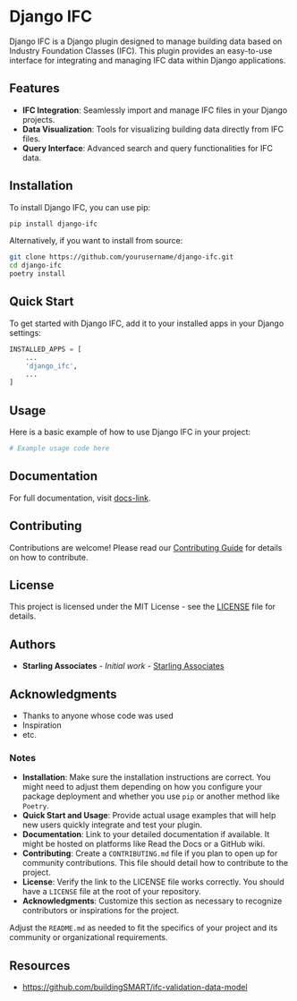 # Django IFC

Django IFC is a Django plugin designed to manage building data based on Industry Foundation Classes (IFC). This plugin provides an easy-to-use interface for integrating and managing IFC data within Django applications.

## Features

- **IFC Integration**: Seamlessly import and manage IFC files in your Django projects.
- **Data Visualization**: Tools for visualizing building data directly from IFC files.
- **Query Interface**: Advanced search and query functionalities for IFC data.

## Installation

To install Django IFC, you can use pip:

```bash
pip install django-ifc
```

Alternatively, if you want to install from source:

```bash
git clone https://github.com/yourusername/django-ifc.git
cd django-ifc
poetry install
```

## Quick Start

To get started with Django IFC, add it to your installed apps in your Django settings:

```python
INSTALLED_APPS = [
    ...
    'django_ifc',
    ...
]
```

## Usage

Here is a basic example of how to use Django IFC in your project:

```python
# Example usage code here
```

## Documentation

For full documentation, visit [docs-link](#).

## Contributing

Contributions are welcome! Please read our [Contributing Guide](CONTRIBUTING.md) for details on how to contribute.

## License

This project is licensed under the MIT License - see the [LICENSE](LICENSE) file for details.

## Authors

- **Starling Associates** - *Initial work* - [Starling Associates](https://github.com/starling-cloud/django-ifc)

## Acknowledgments

- Thanks to anyone whose code was used
- Inspiration
- etc.

### Notes

- **Installation**: Make sure the installation instructions are correct. You might need to adjust them depending on how you configure your package deployment and whether you use `pip` or another method like `Poetry`.
- **Quick Start and Usage**: Provide actual usage examples that will help new users quickly integrate and test your plugin.
- **Documentation**: Link to your detailed documentation if available. It might be hosted on platforms like Read the Docs or a GitHub wiki.
- **Contributing**: Create a `CONTRIBUTING.md` file if you plan to open up for community contributions. This file should detail how to contribute to the project.
- **License**: Verify the link to the LICENSE file works correctly. You should have a `LICENSE` file at the root of your repository.
- **Acknowledgments**: Customize this section as necessary to recognize contributors or inspirations for the project.

Adjust the `README.md` as needed to fit the specifics of your project and its community or organizational requirements.

## Resources

- https://github.com/buildingSMART/ifc-validation-data-model